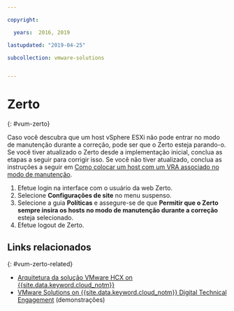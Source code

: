 ```yaml
---

copyright:

  years:  2016, 2019

lastupdated: "2019-04-25"

subcollection: vmware-solutions


---
```


# Zerto
{: #vum-zerto}

Caso você descubra que um host vSphere ESXi não pode entrar no modo de manutenção durante a correção, pode ser que o Zerto esteja parando-o. Se você tiver atualizado o Zerto desde a implementação inicial, conclua as etapas a seguir para corrigir isso. Se você não tiver atualizado, conclua as instruções a seguir em [Como colocar um host com um VRA associado no modo de manutenção](https://www.zerto.com/myzerto/knowledge-base/place-host-into-maintenance-mode-with-vra/).

1. Efetue login na interface com o usuário da web Zerto.
2. Selecione **Configurações de site** no menu suspenso.
3. Selecione a guia **Políticas** e assegure-se de que **Permitir que o Zerto sempre insira os hosts no modo de manutenção durante a correção** esteja selecionado.
4. Efetue logout de Zerto.

## Links relacionados
{: #vum-zerto-related}

* [Arquitetura da solução VMware HCX on {{site.data.keyword.cloud_notm}}](/docs/services/vmwaresolutions/services?topic=vmware-solutions-hcx-archi-intro#hcx-archi-intro)
* [VMware Solutions on	{{site.data.keyword.cloud_notm}} Digital Technical Engagement](https://ibm-dte.mybluemix.net/vmware) (demonstrações)
